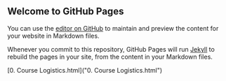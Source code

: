 ## Welcome to GitHub Pages

You can use the [editor on GitHub](https://github.com/AStupidBear/numerical-linear-algebra/edit/master/index.md) to maintain and preview the content for your website in Markdown files.

Whenever you commit to this repository, GitHub Pages will run [Jekyll](https://jekyllrb.com/) to rebuild the pages in your site, from the content in your Markdown files.

[0. Course Logistics.html]("0. Course Logistics.html")
